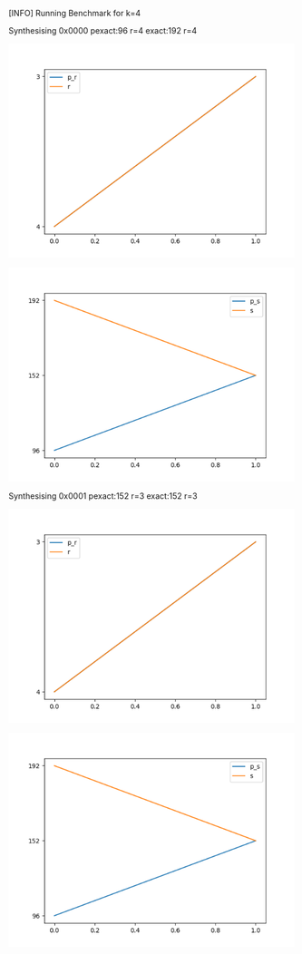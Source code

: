 [INFO] Running Benchmark for k=4

Synthesising 0x0000 pexact:96 r=4 exact:192 r=4

![Bench_1](benchmark_r.png)

![Bench_2](benchmark_s.png)

Synthesising 0x0001 pexact:152 r=3 exact:152 r=3

![Bench_1](benchmark_r.png)

![Bench_2](benchmark_s.png)

